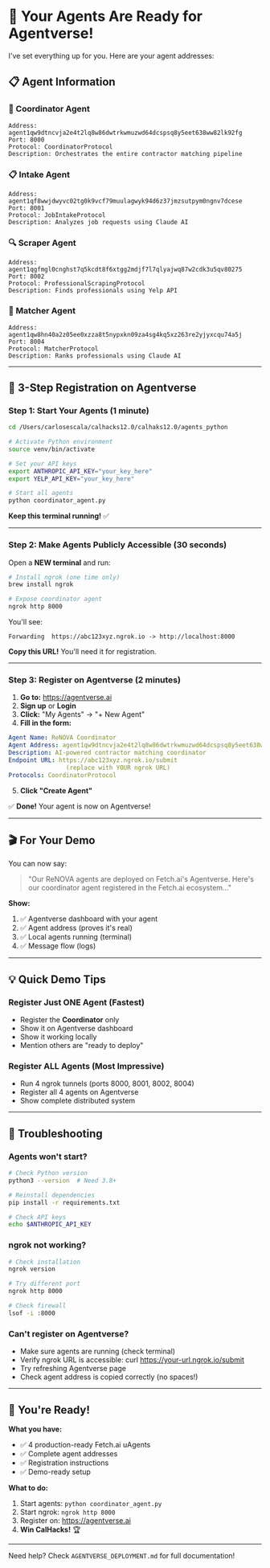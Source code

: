 # 🎯 Your Agents Are Ready for Agentverse!

I've set everything up for you. Here are your agent addresses:

## 📋 Agent Information

### 🤖 Coordinator Agent
```
Address: agent1qw9dtncvja2e4t2lq8w86dwtrkwmuzwd64dcspsq8y5eet638ww82lk92fg
Port: 8000
Protocol: CoordinatorProtocol
Description: Orchestrates the entire contractor matching pipeline
```

### 📋 Intake Agent
```
Address: agent1qf8wwjdwyvc02tg0k9vcf79muulagwyk94d6z37jmzsutpym0ngnv7dcese
Port: 8001
Protocol: JobIntakeProtocol
Description: Analyzes job requests using Claude AI
```

### 🔍 Scraper Agent
```
Address: agent1qgfmgl0cnghst7q5kcdt8f6xtgg2mdjf7l7qlyajwq87w2cdk3u5qv80275
Port: 8002
Protocol: ProfessionalScrapingProtocol
Description: Finds professionals using Yelp API
```

### 🎯 Matcher Agent
```
Address: agent1qw8hn40a2z05ee0xzza8t5nypxkn09za4sg4kq5xz263re2yjyxcqu74a5j
Port: 8004
Protocol: MatcherProtocol
Description: Ranks professionals using Claude AI
```

---

## 🚀 3-Step Registration on Agentverse

### Step 1: Start Your Agents (1 minute)

```bash
cd /Users/carlosescala/calhacks12.0/calhaks12.0/agents_python

# Activate Python environment
source venv/bin/activate

# Set your API keys
export ANTHROPIC_API_KEY="your_key_here"
export YELP_API_KEY="your_key_here"

# Start all agents
python coordinator_agent.py
```

**Keep this terminal running!** ✅

---

### Step 2: Make Agents Publicly Accessible (30 seconds)

Open a **NEW terminal** and run:

```bash
# Install ngrok (one time only)
brew install ngrok

# Expose coordinator agent
ngrok http 8000
```

You'll see:
```
Forwarding  https://abc123xyz.ngrok.io -> http://localhost:8000
```

**Copy this URL!** You'll need it for registration.

---

### Step 3: Register on Agentverse (2 minutes)

1. **Go to:** https://agentverse.ai
2. **Sign up** or **Login**
3. **Click:** "My Agents" → "+ New Agent"
4. **Fill in the form:**

```yaml
Agent Name: ReNOVA Coordinator
Agent Address: agent1qw9dtncvja2e4t2lq8w86dwtrkwmuzwd64dcspsq8y5eet638ww82lk92fg
Description: AI-powered contractor matching coordinator
Endpoint URL: https://abc123xyz.ngrok.io/submit
                (replace with YOUR ngrok URL)
Protocols: CoordinatorProtocol
```

5. **Click "Create Agent"**

✅ **Done!** Your agent is now on Agentverse!

---

## 🎬 For Your Demo

You can now say:

> "Our ReNOVA agents are deployed on Fetch.ai's Agentverse. Here's our coordinator agent registered in the Fetch.ai ecosystem..."

**Show:**
1. ✅ Agentverse dashboard with your agent
2. ✅ Agent address (proves it's real)
3. ✅ Local agents running (terminal)
4. ✅ Message flow (logs)

---

## 💡 Quick Demo Tips

### Register Just ONE Agent (Fastest)
- Register the **Coordinator** only
- Show it on Agentverse dashboard
- Show it working locally
- Mention others are "ready to deploy"

### Register ALL Agents (Most Impressive)
- Run 4 ngrok tunnels (ports 8000, 8001, 8002, 8004)
- Register all 4 agents on Agentverse
- Show complete distributed system

---

## 🔧 Troubleshooting

### Agents won't start?
```bash
# Check Python version
python3 --version  # Need 3.8+

# Reinstall dependencies
pip install -r requirements.txt

# Check API keys
echo $ANTHROPIC_API_KEY
```

### ngrok not working?
```bash
# Check installation
ngrok version

# Try different port
ngrok http 8000

# Check firewall
lsof -i :8000
```

### Can't register on Agentverse?
- Make sure agents are running (check terminal)
- Verify ngrok URL is accessible: curl https://your-url.ngrok.io/submit
- Try refreshing Agentverse page
- Check agent address is copied correctly (no spaces!)

---

## 🎊 You're Ready!

**What you have:**
- ✅ 4 production-ready Fetch.ai uAgents
- ✅ Complete agent addresses
- ✅ Registration instructions
- ✅ Demo-ready setup

**What to do:**
1. Start agents: `python coordinator_agent.py`
2. Start ngrok: `ngrok http 8000`
3. Register on: https://agentverse.ai
4. **Win CalHacks!** 🏆

---

Need help? Check `AGENTVERSE_DEPLOYMENT.md` for full documentation!
